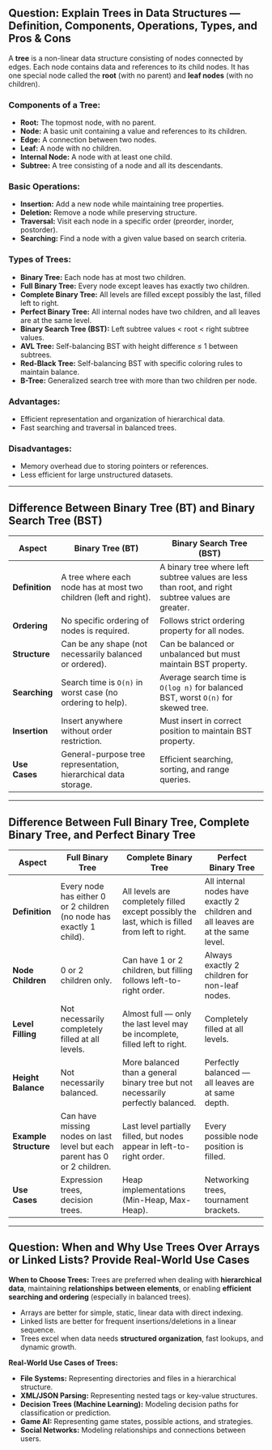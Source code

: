 ## Question: Explain Trees in Data Structures — Definition, Components, Operations, Types, and Pros & Cons

A **tree** is a non-linear data structure consisting of nodes connected by edges. Each node contains data and references to its child nodes. It has one special node called the **root** (with no parent) and **leaf nodes** (with no children).

### Components of a Tree:
- **Root:** The topmost node, with no parent.
- **Node:** A basic unit containing a value and references to its children.
- **Edge:** A connection between two nodes.
- **Leaf:** A node with no children.
- **Internal Node:** A node with at least one child.
- **Subtree:** A tree consisting of a node and all its descendants.

### Basic Operations:
- **Insertion:** Add a new node while maintaining tree properties.
- **Deletion:** Remove a node while preserving structure.
- **Traversal:** Visit each node in a specific order (preorder, inorder, postorder).
- **Searching:** Find a node with a given value based on search criteria.

### Types of Trees:
- **Binary Tree:** Each node has at most two children.
- **Full Binary Tree:** Every node except leaves has exactly two children.
- **Complete Binary Tree:** All levels are filled except possibly the last, filled left to right.
- **Perfect Binary Tree:** All internal nodes have two children, and all leaves are at the same level.
- **Binary Search Tree (BST):** Left subtree values < root < right subtree values.
- **AVL Tree:** Self-balancing BST with height difference ≤ 1 between subtrees.
- **Red-Black Tree:** Self-balancing BST with specific coloring rules to maintain balance.
- **B-Tree:** Generalized search tree with more than two children per node.

### Advantages:
- Efficient representation and organization of hierarchical data.
- Fast searching and traversal in balanced trees.

### Disadvantages:
- Memory overhead due to storing pointers or references.
- Less efficient for large unstructured datasets.

---

## Difference Between Binary Tree (BT) and Binary Search Tree (BST)

| Aspect              | Binary Tree (BT)                                                                 | Binary Search Tree (BST)                                                           |
|---------------------|----------------------------------------------------------------------------------|------------------------------------------------------------------------------------|
| **Definition**      | A tree where each node has at most two children (left and right).                | A binary tree where left subtree values are less than root, and right subtree values are greater. |
| **Ordering**        | No specific ordering of nodes is required.                                       | Follows strict ordering property for all nodes.                                   |
| **Structure**       | Can be any shape (not necessarily balanced or ordered).                          | Can be balanced or unbalanced but must maintain BST property.                     |
| **Searching**       | Search time is `O(n)` in worst case (no ordering to help).                        | Average search time is `O(log n)` for balanced BST, worst `O(n)` for skewed tree.  |
| **Insertion**       | Insert anywhere without order restriction.                                        | Must insert in correct position to maintain BST property.                          |
| **Use Cases**       | General-purpose tree representation, hierarchical data storage.                   | Efficient searching, sorting, and range queries.                                  |

---

## Difference Between Full Binary Tree, Complete Binary Tree, and Perfect Binary Tree

| Aspect                  | Full Binary Tree                                                                                   | Complete Binary Tree                                                                                       | Perfect Binary Tree                                                                                                 |
|-------------------------|----------------------------------------------------------------------------------------------------|------------------------------------------------------------------------------------------------------------|----------------------------------------------------------------------------------------------------------------------|
| **Definition**          | Every node has either 0 or 2 children (no node has exactly 1 child).                              | All levels are completely filled except possibly the last, which is filled from left to right.             | All internal nodes have exactly 2 children and all leaves are at the same level.                                   |
| **Node Children**       | 0 or 2 children only.                                                                              | Can have 1 or 2 children, but filling follows left-to-right order.                                         | Always exactly 2 children for non-leaf nodes.                                                                       |
| **Level Filling**       | Not necessarily completely filled at all levels.                                                   | Almost full — only the last level may be incomplete, filled left to right.                                 | Completely filled at all levels.                                                                                    |
| **Height Balance**      | Not necessarily balanced.                                                                          | More balanced than a general binary tree but not necessarily perfectly balanced.                           | Perfectly balanced — all leaves are at same depth.                                                                  |
| **Example Structure**   | Can have missing nodes on last level but each parent has 0 or 2 children.                          | Last level partially filled, but nodes appear in left-to-right order.                                      | Every possible node position is filled.                                                                             |
| **Use Cases**           | Expression trees, decision trees.                                                                  | Heap implementations (Min-Heap, Max-Heap).                                                                 | Networking trees, tournament brackets.                                                                              |


----

## Question: When and Why Use Trees Over Arrays or Linked Lists? Provide Real-World Use Cases

**When to Choose Trees:**
Trees are preferred when dealing with **hierarchical data**, maintaining **relationships between elements**, or enabling **efficient searching and ordering** (especially in balanced trees).  
- Arrays are better for simple, static, linear data with direct indexing.  
- Linked lists are better for frequent insertions/deletions in a linear sequence.  
- Trees excel when data needs **structured organization**, fast lookups, and dynamic growth.

**Real-World Use Cases of Trees:**
- **File Systems:** Representing directories and files in a hierarchical structure.
- **XML/JSON Parsing:** Representing nested tags or key-value structures.
- **Decision Trees (Machine Learning):** Modeling decision paths for classification or prediction.
- **Game AI:** Representing game states, possible actions, and strategies.
- **Social Networks:** Modeling relationships and connections between users.



